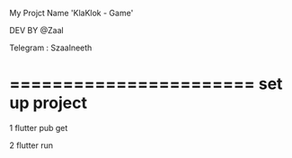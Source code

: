 My Projct Name 'KlaKlok - Game'

DEV BY @Zaal

Telegram : Szaalneeth

=======================
set up project 
=======================

1 flutter pub get 

2 flutter run
